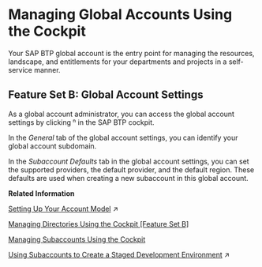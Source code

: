 <!-- loio667f34ba9222450491c2b848cd17e189 -->

<link rel="stylesheet" type="text/css" href="../css/sap-icons.css"/>

# Managing Global Accounts Using the Cockpit

Your SAP BTP global account is the entry point for managing the resources, landscape, and entitlements for your departments and projects in a self-service manner.



<a name="loio667f34ba9222450491c2b848cd17e189__section_mr1_jjq_lnb"/>

## Feature Set B: Global Account Settings

As a global account administrator, you can access the global account settings by clicking <span class="SAP-icons"></span> in the SAP BTP cockpit.

In the *General* tab of the global account settings, you can identify your global account subdomain.

In the *Subaccount Defaults* tab in the global account settings, you can set the supported providers, the default provider, and the default region. These defaults are used when creating a new subaccount in this global account.

**Related Information**  


[Setting Up Your Account Model](https://help.sap.com/viewer/df50977d8bfa4c9a8a063ddb37113c43/Cloud/en-US/2db81f42f5194454beecde6cd4994dda.html "The hierarchical structure between global accounts, directories, and subaccounts lets you define an account model that accurately fits your business and development needs.") :arrow_upper_right:

[Managing Directories Using the Cockpit \[Feature Set B\]](managing-directories-using-the-cockpit-feature-set-b-f495ac1.md "Learn how to organize and manage your subaccounts according to your technical and business needs by using directories in the SAP BTP cockpit.")

[Managing Subaccounts Using the Cockpit](managing-subaccounts-using-the-cockpit-55d0b6d.md "Learn how to structure a global account according to your organization’s and project’s requirements with regard to members, authorizations, and entitlements by managing subaccounts.")

[Using Subaccounts to Create a Staged Development Environment](https://help.sap.com/viewer/df50977d8bfa4c9a8a063ddb37113c43/Cloud/en-US/74eb32ef49804e6e8107338c4ed44d49.html "The number of subaccounts you create, and for which purpose, depends on your organizational setup and your use case.") :arrow_upper_right:

